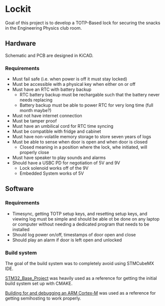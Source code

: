 # Lockit

Goal of this project is to develop a TOTP-Based lock for securing the snacks in the Engineering Physics club room.

## Hardware

Schematic and PCB are designed in KiCAD.

### Requirements

- Must fail safe (i.e. when power is off it must stay locked)
- Must be accessible with a physical key when either on or off
- Must have an RTC with battery backup
    - RTC battery backup must be rechargable such that the battery never needs replacing
    - Battery backup must be able to power RTC for very long time (full month maybe?)
- Must not have internet connection
- Must be tamper proof
- Must have an umbilical cord for RTC time syncing
- Must be compatible with fridge and cabinet
- Must have non-volatile memory storage to store seven years of logs
- Must be able to sense when door is open and when door is closed
    - Closed meaning in a position where the lock, whe initiated, will properly close
- Must have speaker to play sounds and alarms
- Should have a USBC PD for negotiation of 5V and 9V
    - Lock solenoid works off of the 9V
    - Embedded System works of 5V

## Software

### Requirements

- Timesync, getting TOTP setup keys, and resetting setup keys, and viewing log must be simple and should be able ot be done on any laptop or computer without needing a dedicated program that needs to be installed
- Should log power on/off, timestamps of door open and close
- Should play an alarm if door is left open and unlocked

### Build system

The goal of the build system was to completely avoid using STMCubeMX IDE.

[STM32_Base_Project](https://github.com/rgujju/STM32_Base_Project/tree/master) was heavily used as a reference for getting the initial build system set up with CMAKE.

[Building for and debugging an ARM Cortex-M](https://blog.peramid.es/posts/2024-12-31-arm.html) was used as a reference for getting semihosting to work properly.